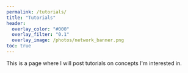 ```yaml
---
permalink: /tutorials/
title: "Tutorials"
header:
  overlay_color: "#000"
  overlay_filter: "0.1"
  overlay_image: /photos/network_banner.png
toc: true
---
```


This is a page where I will post tutorials on concepts I'm interested in.
